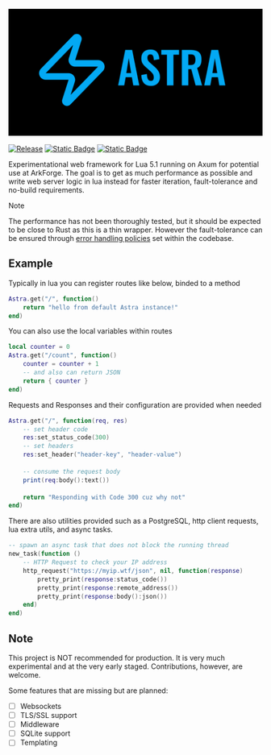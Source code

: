 ![Banner](./docs/banner.png)

[![Release](https://github.com/ArkForgeLabs/Astra/actions/workflows/release.yml/badge.svg)](https://github.com/ArkForgeLabs/Astra/actions/workflows/release.yml)
[![Static Badge](https://img.shields.io/badge/Join-The_Discord-blue?style=flat&logo=discord&color=blue)](https://discord.com/invite/6PMjUx8x3b)
[![Static Badge](https://img.shields.io/badge/Read_The_Docs-blue?style=flat&logo=docsdotrs&color=%23000000)](https://astra.arkforge.net/docs/latest)

Experimentational web framework for Lua 5.1 running on Axum for potential use at ArkForge. The goal is to get as much performance as possible and write web server logic in lua instead for faster iteration, fault-tolerance and no-build requirements.

> [!Note]
> The performance has not been thoroughly tested, but it should be expected to be close to Rust as this is a thin wrapper. However the fault-tolerance can be ensured through [error handling policies](https://github.com/ArkForgeLabs/Astra/blob/main/src/main.rs#L1-L2) set within the codebase.

## Example

Typically in lua you can register routes like below, binded to a method

```lua
Astra.get("/", function()
    return "hello from default Astra instance!"
end)
```

You can also use the local variables within routes

```lua
local counter = 0
Astra.get("/count", function()
    counter = counter + 1
    -- and also can return JSON
    return { counter }
end)
```

Requests and Responses and their configuration are provided when needed

```lua
Astra.get("/", function(req, res)
    -- set header code
    res:set_status_code(300)
    -- set headers
    res:set_header("header-key", "header-value")

    -- consume the request body
    print(req:body():text())

    return "Responding with Code 300 cuz why not"
end)
```

There are also utilities provided such as a PostgreSQL, http client requests, lua extra utils, and async tasks.

```lua
-- spawn an async task that does not block the running thread
new_task(function ()
    -- HTTP Request to check your IP address
    http_request("https://myip.wtf/json", nil, function(response)
        pretty_print(response:status_code())
        pretty_print(response:remote_address())
        pretty_print(response:body():json())
    end)
end)
```

## Note

This project is NOT recommended for production. It is very much experimental and at the very early staged. Contributions, however, are welcome.

Some features that are missing but are planned:

- [ ] Websockets
- [ ] TLS/SSL support
- [ ] Middleware
- [ ] SQLite support
- [ ] Templating
